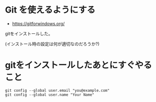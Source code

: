 # Git を使えるようにする

* https://gitforwindows.org/

gitをインストールした。

(インストール時の設定は何が適切なのだろうか?)

# gitをインストールしたあとにすぐやること

```
git config --global user.email "you@example.com"
git config --global user.name "Your Name"
```

